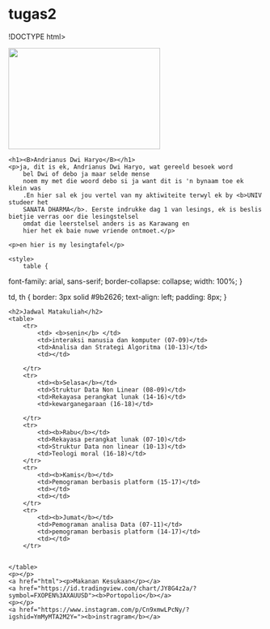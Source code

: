 # tugas2
!DOCTYPE html>
<html>
<head>
    <title>Tugas PBP kls C </title>


</head>

<body >
    <link rel="stylesheet" href="body {.css">
    <p.solid {border-style:solid;}></p.solid>
    <img src="https://www.usd.ac.id/logo/usd.png" style="width:300px; height:200px;"> 
    
    <h1><B>Andrianus Dwi Haryo</B></h1>
    <p>ja, dit is ek, Andrianus Dwi Haryo, wat gereeld besoek word
        bel Dwi of debo ja maar selde mense
        noem my met die woord debo si ja want dit is 'n bynaam toe ek klein was
        .En hier sal ek jou vertel van my aktiwiteite terwyl ek by <b>UNIV studeer het
        SANATA DHARMA</b>. Eerste indrukke dag 1 van lesings, ek is beslis bietjie verras oor die lesingstelsel
        omdat die leerstelsel anders is as Karawang en
        hier het ek baie nuwe vriende ontmoet.</p>

    <p>en hier is my lesingtafel</p>

    <style>
        table {
  font-family: arial, sans-serif;
  border-collapse: collapse;
  width: 100%;
}

td, th {
  border: 3px solid #9b2626;
  text-align: left;
  padding: 8px;
}
</style>


    <h2>Jadwal Matakuliah</h2>
    <table>
        <tr>
            <td> <b>senin</b> </td>
            <td>interaksi manusia dan komputer (07-09)</td>
            <td>Analisa dan Strategi Algoritma (10-13)</td>
            <td></td>
           
        </tr>
        <tr>
            <td><b>Selasa</b></td>
            <td>Struktur Data Non Linear (08-09)</td>
            <td>Rekayasa perangkat lunak (14-16)</td>
            <td>kewarganegaraan (16-18)</td>

        </tr>
        <tr>
            <td><b>Rabu</b></td>
            <td>Rekayasa perangkat lunak (07-10)</td>
            <td>Struktur Data non linear (10-13)</td>
            <td>Teologi moral (16-18)</td>
        </tr>
        <tr>
            <td><b>Kamis</b></td>
            <td>Pemograman berbasis platform (15-17)</td>
            <td></td>
            <td></td>
        </tr>
        <tr>
            <td><b>Jumat</b></td>
            <td>Pemograman analisa Data (07-11)</td>
            <td>pemograman berbasis platform (14-17)</td>
            <td></td>
        </tr>
        

    </table>
    <p></p>
    <a href="html"><p>Makanan Kesukaan</p></a>
    <a href="https://id.tradingview.com/chart/JY8G4z2a/?symbol=FXOPEN%3AXAUUSD"><b>Portopolio</b></a>
    <p></p>
    <a href="https://www.instagram.com/p/Cn9xmwLPcNy/?igshid=YmMyMTA2M2Y="><b>instragram</b></a>

    
    

</body>
</html>
